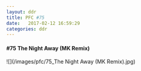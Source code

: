 ```yaml
---
layout: ddr
title: PFC #75
date:   2017-02-12 16:59:29
categories: ddr
---
```

#### **#75** The Night Away (MK Remix)
![](/images/pfc/75_The Night Away (MK Remix).jpg)
